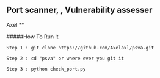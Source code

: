 ## Port scanner, , Vulnerability assesser

Axel ** 


#####How To Run it 
```
Step 1 : git clone https://github.com/Axelaxl/psva.git

Step 2 : cd "psva" or where ever you git it

Step 3 : python check_port.py
